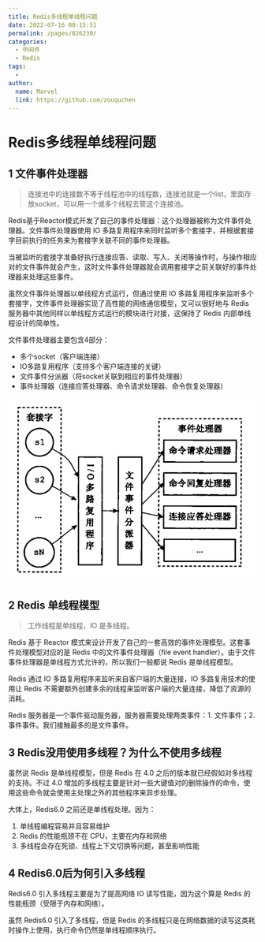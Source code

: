 ```yaml
---
title: Redis多线程单线程问题
date: 2022-07-16 00:15:51
permalink: /pages/026230/
categories:
  - 中间件
  - Redis
tags:
  - 
author: 
  name: Marvel
  link: https://github.com/zouquchen
---
```

# Redis多线程单线程问题

## 1 文件事件处理器

> 连接池中的连接数不等于线程池中的线程数，连接池就是一个list，里面存放socket，可以用一个或多个线程去管这个连接池。

Redis基于Reactor模式开发了自己的事件处理器：这个处理器被称为文件事件处理器。文件事件处理器使用 IO 多路复用程序来同时监听多个套接字，并根据套接字目前执行的任务来为套接字关联不同的事件处理器。

当被监听的套接字准备好执行连接应答、读取、写入、关闭等操作时，与操作相应对的文件事件就会产生，这时文件事件处理器就会调用套接字之前关联好的事件处理器来处理这些事件。

虽然文件事件处理器以单线程方式运行，但通过使用 IO 多路复用程序来监听多个套接字，文件事件处理器实现了高性能的网络通信模型，又可以很好地与 Redis 服务器中其他同样以单线程方式运行的模块进行对接，这保持了 Redis 内部单线程设计的简单性。

文件事件处理器主要包含4部分：

- 多个socket（客户端连接）
- IO多路复用程序（支持多个客户端连接的关键）
- 文件事件分派器（将socket关联到相应的事件处理器）
- 事件处理器（连接应答处理器、命令请求处理器、命令恢复处理器）

![img](https://raw.githubusercontent.com/zouquchen/Images/main/imgs/redis%E4%BA%8B%E4%BB%B6%E5%A4%84%E7%90%86%E5%99%A8.66ac2f3d.png)

## 2 Redis 单线程模型

> 工作线程是单线程，IO 是多线程。

Redis 基于 Reactor 模式来设计开发了自己的一套高效的事件处理模型。这套事件处理模型对应的是 Redis 中的文件事件处理器（file event handler）。由于文件事件处理器是单线程方式允许的，所以我们一般都说 Redis 是单线程模型。

Redis 通过 IO 多路复用程序来监听来自客户端的大量连接，IO 多路复用技术的使用让 Redis 不需要额外创建多余的线程来监听客户端的大量连接，降低了资源的消耗。

Redis 服务器是一个事件驱动服务器，服务器需要处理两类事件：1. 文件事件；2. 事件事件。我们接触最多的是文件事件。

## 3 Redis没用使用多线程？为什么不使用多线程

虽然说 Redis 是单线程模型，但是 Redis 在 4.0 之后的版本就已经假如对多线程的支持。不过 4.0 增加的多线程主要是针对一些大键值对的删除操作的命令，使用这些命令就会使用主处理之外的其他程序来异步处理。

大体上，Redis6.0 之前还是单线程处理。因为：

1. 单线程编程容易并且容易维护
2. Redis 的性能瓶颈不在 CPU，主要在内存和网络
3. 多线程会存在死锁、线程上下文切换等问题，甚至影响性能

## 4 Redis6.0后为何引入多线程

Redis6.0 引入多线程主要是为了提高网络 IO 读写性能，因为这个算是 Redis 的性能瓶颈（受限于内存和网络）。

虽然 Redis6.0 引入了多线程，但是 Redis 的多线程只是在网络数据的读写这类耗时操作上使用，执行命令仍然是单线程顺序执行。